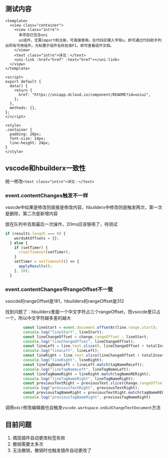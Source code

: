 ## 测试内容

```vue
<template>
  <view class="container">
    <view class="intro">
      本项目已包含uni
      ui组件，无需import和注册，可直接使用。在代码区键入字母u，即可通过代码助手列出所有可用组件。光标置于组件名称处按F1，即可查看组件文档。
    </view>
    <text class="intro">详见：</text>
    <uni-link :href="href" :text="href"></uni-link>
  </view>
</template>

<script>
export default {
  data() {
    return {
      href: "https://uniapp.dcloud.io/component/README?id=uniui",
    };
  },
  methods: {},
};
</script>

<style>
.container {
  padding: 20px;
  font-size: 14px;
  line-height: 24px;
}
</style>
```

## vscode和hbuilderx一致性

统一修改`<text class="intro">详见：</text>`

### event.contentChanges触发不一样

vsocde中如果是修改则直接是修改内容，hbuilderx中修改则是触发两次，第一次是删除，第二次是新增内容

放在队列中去取最后一次操作，20ms应该够用了，待测试

```ts
if (results.length === 0) {
    wordsAtOffsets = {};
  } else {
    if (setTimer) {
      clearTimeout(setTimer);
    }
    setTimer = setTimeout(() => {
      applyResults();
    }, 20);
  }
```

### event.contentChanges中rangeOffset不一致

vsocde的rangeOffset是181，hbuilderx的rangeOffset是312

找到问题了：hbuilderx里面一个中文字符占三个rangeOffset，而vsocde里只占一个，所以中文字符越多差的越大

```js
        const lineStart = event.document.offsetAt(line.range.start);
        console.log("lineStart", lineStart);
        const lineChangeOffset = change.rangeOffset - lineStart;
        console.log("lineChangeOffset", lineChangeOffset);
        const lineLeft = line.text.slice(0, lineChangeOffset + totalInserted);
        console.log("lineLeft", lineLeft);
        const lineRight = line.text.slice(lineChangeOffset + totalInserted);
        console.log("lineRight", lineRight);
        const lineTagNameLeft = lineLeft.match(tagNameReLeft);
        console.log("lineTagNameLeft", lineTagNameLeft);
        const lineTagNameRight = lineRight.match(tagNameRERight);
        console.log("lineTagNameRight", lineTagNameRight);
        const previousTextRight = previousText.slice(change.rangeOffset);
        console.log("previousTextRight", previousTextRight);
        const previousTagNameRight = previousTextRight.match(tagNameRERight);
        console.log("previousTagNameRight", previousTagNameRight)
```

调用`edit`修改编辑器也会触发`vscode.workspace.onDidChangeTextDocument`方法

## 目前问题

1. 偶现插件自动更改标签失败
2. 撤销需要太多次
3. 无法撤销，撤销时也触发插件自动更改了

